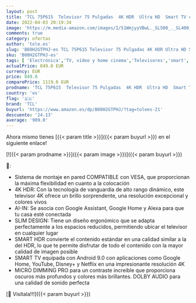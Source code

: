 ```yaml
---
layout: post
title: 'TCL 75P615  Televisor 75 Pulgadas  4K HDR  Ultra HD  Smart TV con Android 9.0  Slim Design  Micro Dimming Pro  Smart HDR  HDR 10  Dolby Audio  Compatible con Google Assistant y Alexa'
date: 2022-04-03 20:19:34
image: 'https://m.media-amazon.com/images/I/51WmjyyVBwL._SL500_._SL400_.jpg'
comments: true
category: ofertas
author: 'tole.es'
slug: 'B08H2GTPHJ-es TCL 75P615 Televisor 75 Pulgadas 4K HDR Ultra HD Smart TV...'
sku: 'B08H2GTPHJ-es'
tags: [ 'Electrónica','TV, vídeo y home cinema','Televisores','smart','tcl','televisor','tv', ]
actualPrice: 849.0 EUR
currency: EUR
price: 849.0
comparePrice: 1119.0 EUR
prodname: 'TCL 75P615  Televisor 75 Pulgadas  4K HDR  Ultra HD  Smart TV con Android 9.0  Slim Design  Micro Dimming Pro  Smart HDR  HDR 10  Dolby Audio  Compatible con Google Assistant y Alexa'
country: 'es'
flag: '🇪🇸'
brand: 'TCL'
buyurl: 'https://www.amazon.es/dp/B08H2GTPHJ/?tag=tolees-21'
descuento: '24.13'
average: '909.0'
---
```


Ahora mismo tienes [{{< param title >}}]({{< param buyurl >}}) en el siguiente enlace!

[![{{< param prodname >}}]({{< param image >}})]({{< param buyurl >}})

🔎:

- Sistema de montaje en pared COMPATIBLE con VESA, que proporcionan la máxima flexibilidad en cuanto a la colocación
- 4K HDR: Con la tecnología de vanguardia de alto rango dinámico, este televisor 4K ofrece un brillo sorprendente, una resolución excepcional y colores vivos
- AI-IN: Se asocia con Google Assistant, Google Home y Alexa para que tu casa esté conectada
- SLIM DESIGN: Tiene un diseño ergonómico que se adapta perfectamente a los espacios reducidos, permitiendo ubicar el televisor en cualquier lugar
- SMART HDR convierte el contenido estándar en una calidad similar a la del HDR, lo que te permite disfrutar de todo el contenido con la mayor calidad de imagen posible
- SMART TV equipada con Android 9.0 con aplicaciones como Google Home, YouTube, Disney+ y Netflix en una impresionante resolución 4K
- MICRO DIMMING PRO para un contraste increíble que proporciona oscuros más profundos y colores más brillantes. DOLBY AUDIO para una calidad de sonido perfecta

[🛒 Visítala!!!]({{< param buyurl >}})
